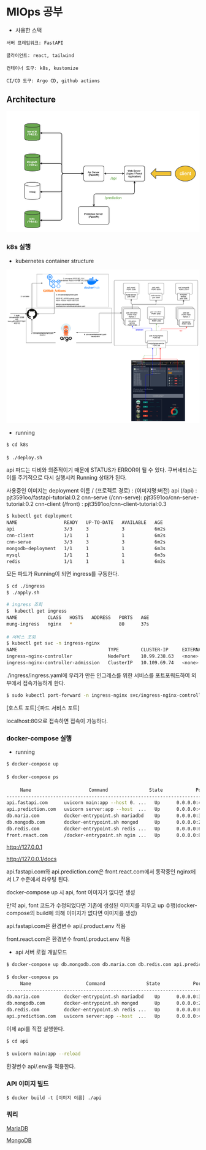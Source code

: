 # MlOps 공부

* 사용한 스택

```
서버 프레임워크: FastAPI

클라이언트: react, tailwind

컨테이너 도구: k8s, kustomize

CI/CD 도구: Argo CD, github actions
```

## Architecture

![](./resource/Architecture.png)

### k8s 실행

* kubernetes container structure

![](./resource/k8s_container_structure.png)

* running

```bash
$ cd k8s

$ ./deploy.sh
```

api 파드는 디비와 의존적이기 때문에 STATUS가 ERROR이 될 수 있다. 쿠버네티스는 이를 주기적으로 다시 실행시켜 Running 상태가 된다.

사용중인 이미지는 deployment 이름 / (프로젝트 경로) : (이미지명:버전)
api        (/api)      : pjt3591oo/fastapi-tutorial:0.2
cnn-serve  (/cnn-serve): pjt3591oo/cnn-serve-tutorial:0.2
cnn-client (/front)    : pjt3591oo/cnn-client-tutorial:0.3 

```bash
$ kubectl get deployment
NAME                 READY   UP-TO-DATE   AVAILABLE   AGE
api                  3/3     3            3           6m2s
cnn-client           1/1     1            1           6m2s
cnn-serve            3/3     3            3           6m2s
mongodb-deployment   1/1     1            1           6m3s
mysql                1/1     1            1           6m3s
redis                1/1     1            1           6m2s
```

모든 파드가 Running이 되면 ingress를 구동한다.

```bash
$ cd ./ingress
$ ./apply.sh
```

```bash
# ingress 조회
$  kubectl get ingress
NAME           CLASS   HOSTS   ADDRESS   PORTS   AGE
mung-ingress   nginx   *                 80      37s

# 서비스 조회
$ kubectl get svc -n ingress-nginx
NAME                                 TYPE        CLUSTER-IP     EXTERNAL-IP   PORT(S)                      AGE
ingress-nginx-controller             NodePort    10.99.238.63   <none>        80:32561/TCP,443:30190/TCP   4m40s
ingress-nginx-controller-admission   ClusterIP   10.109.69.74   <none>        443/TCP                      4m40s
```

./ingress/ingress.yaml에 우리가 만든 인그레스를 위한 서비스를 포트포워드하여 외부에서 접속가능하게 한다.

```bash
$ sudo kubectl port-forward -n ingress-nginx svc/ingress-nginx-controller -n ingress-nginx 80:80
```

[호스트 포트]:[파드 서비스 포트] 

localhost:80으로 접속하면 접속이 가능하다.

### docker-compose 실행

* running

```bash
$ docker-compose up

$ docker-compose ps  
       
     Name                     Command               State            Ports          
--------------------------------------------------------------------------------------
api.fastapi.com      uvicorn main:app --host 0. ...   Up      0.0.0.0:4000->80/tcp    
api.prediction.com   uvicorn server:app --host  ...   Up      0.0.0.0:4100->80/tcp    
db.maria.com         docker-entrypoint.sh mariadbd    Up      0.0.0.0:3306->3306/tcp  
db.mongodb.com       docker-entrypoint.sh mongod      Up      0.0.0.0:27017->27017/tcp
db.redis.com         docker-entrypoint.sh redis ...   Up      0.0.0.0:6379->6379/tcp  
front.react.com      /docker-entrypoint.sh ngin ...   Up      0.0.0.0:80->80/tcp 
```

http://127.0.0.1

http://127.0.0.1/docs

api.fastapi.com와 api.prediction.com은 front.react.com에서 동작중인 nginx에서 L7 수준에서 라우팅 된다.

docker-compose up 시 api, font 이미지가 없다면 생성

만약 api, font 코드가 수정되었다면 기존에 생성된 이미지를 지우고 up 수행(docker-compose의 build에 의해 이미지가 없다면 이미지를 생성)

api.fastapi.com은 환경변수 api/.product.env 적용

front.react.com은 환경변수 front/.product.env 적용

* api 서버 로컬 개발모드

```bash
$ docker-compose up db.mongodb.com db.maria.com db.redis.com api.prediction.com

$ docker-compose ps  
     Name                    Command               State            Ports          
-----------------------------------------------------------------------------------
db.maria.com         docker-entrypoint.sh mariadbd    Up      0.0.0.0:3306->3306/tcp  
db.mongodb.com       docker-entrypoint.sh mongod      Up      0.0.0.0:27017->27017/tcp
db.redis.com         docker-entrypoint.sh redis ...   Up      0.0.0.0:6379->6379/tcp  
api.prediction.com   uvicorn server:app --host  ...   Up      0.0.0.0:4100->80/tcp    


```

이제 api를 직접 실행한다.

```bash
$ cd api

$ uvicorn main:app --reload
```

환경변수 api/.env을 적용한다.

### API 이미지 빌드

```
$ docker build -t [이미지 이름] ./api
```

### 쿼리 

[MariaDB](./mariadb/README.md)

[MongoDB](./mongodb/README.md)
